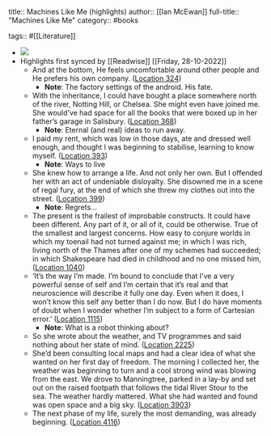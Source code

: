 title:: Machines Like Me (highlights)
author:: [[Ian McEwan]]
full-title:: "Machines Like Me"
category:: #books

tags:: #[[Literature]]

- ![](https://images-na.ssl-images-amazon.com/images/I/41DmK4xeGBL._SL200_.jpg)
- Highlights first synced by [[Readwise]] [[Friday, 28-10-2022]]
	- And at the bottom, He feels uncomfortable around other people and He prefers his own company. ([Location 324](https://readwise.io/to_kindle?action=open&asin=B07HR6SGQ9&location=324))
		- **Note**: The factory settings of the android. His fate.
	- With the inheritance, I could have bought a place somewhere north of the river, Notting Hill, or Chelsea. She might even have joined me. She would’ve had space for all the books that were boxed up in her father’s garage in Salisbury. ([Location 368](https://readwise.io/to_kindle?action=open&asin=B07HR6SGQ9&location=368))
		- **Note**: Eternal (and real) ideas to run away.
	- I paid my rent, which was low in those days, ate and dressed well enough, and thought I was beginning to stabilise, learning to know myself. ([Location 393](https://readwise.io/to_kindle?action=open&asin=B07HR6SGQ9&location=393))
		- **Note**: Ways to live
	- She knew how to arrange a life. And not only her own. But I offended her with an act of undeniable disloyalty. She disowned me in a scene of regal fury, at the end of which she threw my clothes out into the street. ([Location 399](https://readwise.io/to_kindle?action=open&asin=B07HR6SGQ9&location=399))
		- **Note**: Regrets...
	- The present is the frailest of improbable constructs. It could have been different. Any part of it, or all of it, could be otherwise. True of the smallest and largest concerns. How easy to conjure worlds in which my toenail had not turned against me; in which I was rich, living north of the Thames after one of my schemes had succeeded; in which Shakespeare had died in childhood and no one missed him, ([Location 1040](https://readwise.io/to_kindle?action=open&asin=B07HR6SGQ9&location=1040))
	- ‘It’s the way I’m made. I’m bound to conclude that I’ve a very powerful sense of self and I’m certain that it’s real and that neuroscience will describe it fully one day. Even when it does, I won’t know this self any better than I do now. But I do have moments of doubt when I wonder whether I’m subject to a form of Cartesian error.’ ([Location 1115](https://readwise.io/to_kindle?action=open&asin=B07HR6SGQ9&location=1115))
		- **Note**: What is a robot thinking about?
	- So she wrote about the weather, and TV programmes and said nothing about her state of mind. ([Location 2225](https://readwise.io/to_kindle?action=open&asin=B07HR6SGQ9&location=2225))
	- She’d been consulting local maps and had a clear idea of what she wanted on her first day of freedom. The morning I collected her, the weather was beginning to turn and a cool strong wind was blowing from the east. We drove to Manningtree, parked in a lay-by and set out on the raised footpath that follows the tidal River Stour to the sea. The weather hardly mattered. What she had wanted and found was open space and a big sky. ([Location 3903](https://readwise.io/to_kindle?action=open&asin=B07HR6SGQ9&location=3903))
	- The next phase of my life, surely the most demanding, was already beginning. ([Location 4116](https://readwise.io/to_kindle?action=open&asin=B07HR6SGQ9&location=4116))